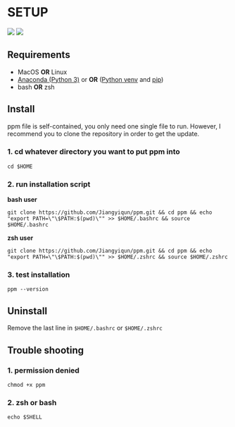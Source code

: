 # SETUP

[![](http://ppm.jackjyq.com/images/logo.png)](http://ppm.jackjyq.com/)
[![](https://img.shields.io/badge/managed%20by-ppm-red)](http://ppm.jackjyq.com/)

## Requirements

- MacOS **OR** Linux
- [Anaconda (Python 3)](https://www.anaconda.com/distribution/#download-section) or 
**OR** ([Python venv](https://docs.Python.org/3/library/venv.html) and [pip](https://pypi.org/project/pip/))
- bash **OR** zsh

## Install

ppm file is self-contained, you only need one single file to run. However, I recommend you to clone the repository in order to get the update.

### 1. cd whatever directory you want to put ppm into

```shell
cd $HOME
```

### 2. run installation script

**bash user**

```shell
git clone https://github.com/Jiangyiqun/ppm.git && cd ppm && echo "export PATH=\"\$PATH:$(pwd)\"" >> $HOME/.bashrc && source $HOME/.bashrc
```

**zsh user**

```shell
git clone https://github.com/Jiangyiqun/ppm.git && cd ppm && echo "export PATH=\"\$PATH:$(pwd)\"" >> $HOME/.zshrc && source $HOME/.zshrc
```

### 3. test installation

```shell
ppm --version
```

## Uninstall

Remove the last line in `$HOME/.bashrc` or `$HOME/.zshrc`

## Trouble shooting

### 1. permission denied

```shell
chmod +x ppm
```

### 2. zsh or bash

```shell
echo $SHELL
```
